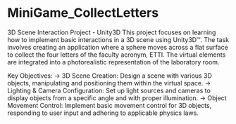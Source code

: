 # MiniGame_CollectLetters

3D Scene Interaction Project - Unity3D
This project focuses on learning how to implement basic interactions in a 3D scene using Unity3D™. The task involves creating an application where a sphere moves across a flat surface to collect the four letters of the faculty acronym, ETTI. The virtual elements are integrated into a photorealistic representation of the laboratory room.

Key Objectives:
-> 3D Scene Creation: Design a scene with various 3D objects, manipulating and positioning them within the virtual space.
-> Lighting & Camera Configuration: Set up light sources and cameras to display objects from a specific angle and with proper illumination.
-> Object Movement Control: Implement basic movement control for 3D objects, responding to user input and adhering to applicable physics laws.
